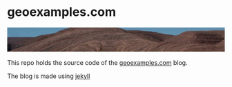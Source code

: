 # geoexamples.com 

![Teaser](./images/teaser.png)

This repo holds the source code of the [geoexamples.com](geoexamples.com) blog.

The blog is made using [jekyll](http://jekyllrb.com/)
